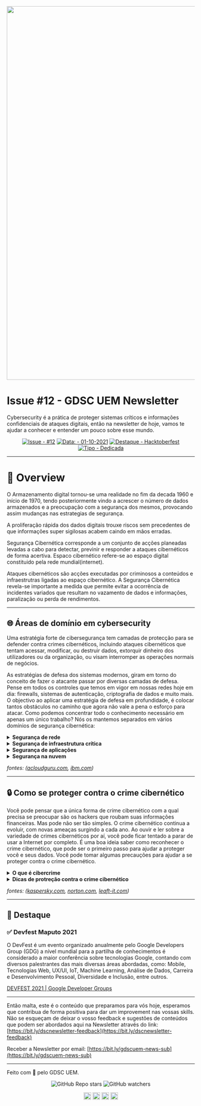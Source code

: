  <img src="https://user-images.githubusercontent.com/50568515/130362231-2d2f81a1-e3a5-48bf-8923-308ab0ac80eb.png" width="1000px" />
  <h1 align="left">
    Issue #12 - GDSC UEM Newsletter
  </h1>
Cybersecurity é a prática de proteger sistemas críticos e informações confidenciais de ataques digitais, então na newsletter de hoje, vamos te ajudar a conhecer e entender um pouco sobre esse mundo.

<span align="center">

[![Issue - #12](https://img.shields.io/badge/Issue-%2312-2ea44f)](https://https://github.com/gdscuem/tree/main/2021/)
[![Data: - 01-10-2021](https://img.shields.io/badge/Data%3A-06--10--2021-brightgreen)](https://https://github.com/gdscuem/tree/main/2021/)
[![Destaque - Hacktoberfest](https://img.shields.io/badge/Destaque-DevFest%2021-yellow)](https://https://github.com/gdscuem/tree/main/2021/) [![Tipo  - Dedicada](https://img.shields.io/badge/Tipo_-Dedicada-blue)](https://https://github.com/gdscuem/tree/main/2021/)

</span>


---

# 👀 Overview

O Armazenamento digital tornou-se uma realidade no fim da decada 1960 e início de 1970, tendo posteriormente vindo a acrescer o número de dados armazenados e a preocupação com a segurança dos mesmos, provocando assim mudanças nas estrategias de segurança.

A proliferação rápida dos dados digitais trouxe riscos sem precedentes de que informações super sigilosas acabem caindo em mãos erradas.

Segurança Cibernética corresponde a um conjunto de acções planeadas levadas a cabo para detectar, previnir e responder a ataques cibernéticos de forma acertiva. Espaco cibernético refere-se ao espaço digital constituido pela rede mundial(internet).

Ataques cibernéticos são acções executadas por criminosos a conteúdos e infraestrutras ligadas ao espaço cibernético.
A Segurança Cibernética revela-se importante a medida que permite evitar a ocorrência de incidentes variados que resultam no vazamento de dados e informações, paralização ou perda de rendimentos.

---

## 🌐 Áreas de domínio em cybersecurity

Uma estratégia forte de cibersegurança tem camadas de protecção para se defender contra crimes cibernéticos, incluindo ataques cibernéticos que tentam acessar, modificar, ou destruir dados, extorquir dinheiro dos utilizadores ou da organização, ou visam interromper as operações normais de negócios.

As estratégias de defesa dos sistemas modernos, giram em torno do conceito de fazer o atacante passar por diversas camadas de defesa. Pense em todos os controles que temos em vigor em nossas redes hoje em dia: firewalls, sistemas de autenticação, criptografia de dados e muito mais. O objectivo ao aplicar uma estratégia de defesa em profundidade, é colocar tantos obstáculos no caminho que agora não vale a pena o esforço para atacar. Como podemos concentrar todo o conhecimento necessário em apenas um único trabalho? Nós os mantemos separados em vários domínios de segurança cibernética:

<details>
<summary><b>Segurança de rede</b></summary>

Em seu termo mais simples, segurança de rede, é um conjunto de regras e configurações projetadas para proteger a integridade, confidencialidade e acessibilidade de redes de computadores e dados usando tecnologias de software e hardware. Qualquer organização, independentemente do tamanho, indústria ou infraestrutura, requer um certo grau de soluções de segurança de rede para protegê-la do cenário cada vez maior de ameaças cibernéticas atualmente.

Existem diversas camadas por considerar ao abordar a segurança de rede em uma organização. Ataques podem acontecer em qualquer camada no modelo de camadas de segurança da rede, portanto, o hardware, software e políticas de segurança de rede devem ser projetados para atender a cada área.

A segurança de rede normalmente consiste em três controles diferentes: físico, técnico e administrativo.
<i>fontes: [forcepoint.com](https://www.forcepoint.com/cyber-edu/network-security)</i>

</details>

<details>

<summary><b>Segurança de infraestrutura crítica</b></summary>

Seguranca de infraestrutura crítica, se refere à um conjunto de práticas para proteger os sistemas, redes e outros ativos cuja operação contínua é considerada necessária para garantir a segurança de uma determinada nação, sua economia, e a saúde e segurança pública.
_fontes: ([whatis.techtarget.com](https://whatis.techtarget.com/definition/critical-infrastructure-security))_

</details>

<details>
<summary><b>Segurança de aplicações</b></summary>

A segurança de aplicativos se refere aos processos, ferramentas e práticas que visam proteger os aplicativos de ameaças em todo o ciclo de vida do aplicativo. A Segurança de aplicativos não é uma única tecnologia, em vez disso, é um conjunto de boas práticas, funções e recursos adicionados ao software de uma organização para ajudar a prevenir e remediar ameaças de ciberataques, violações de dados e outras fontes.

Conforme validado por vários estudos, a maioria das violações bem-sucedidas visa vulnerabilidades exploráveis que residem na camada de aplicação, indicando a necessidade dos departamentos de TI da empresa a estarem mais vigilantes sobre a segurança dos aplicativos. Para agravar ainda mais o problema, o número e a complexidade das aplicações estão crescendo, dez anos atrás, o desafio da segurança de software era proteger aplicativos de desktop e sites estáticos que eram bastante inócuos e fáceis de escopo e proteção, Agora, a cadeia de suprimentos de software é muito mais complicada considerando o desenvolvimento terceirizado, o número de aplicativos legados, juntamente com o desenvolvimento interno que tira proveito de componentes de software de terceiros, de código aberto e comerciais, disponíveis no mercado. Portanto, as organizações precisam de soluções de segurança de aplicativos que cubram todos os seus aplicativos, desde aqueles usados internamente até os aplicativos externos populares usados nos smartphones dos clientes.

_fontes: ([nutanix.com](https://www.nutanix.com/info/what-is-application-security), [microfocus.com](https://www.microfocus.com/en-us/what-is/application-security))_

</details>

<details>
<summary><b>Segurança na nuvem</b></summary>

Segurança na nuvem se refere a um conjunto de políticas, procedimentos tecnológicos, serviços e soluções projetadas para dar suporte a funcionalidade segura ao construir, implantar e gerenciar aplicativos baseados em nuvem e dados associados. Seja operando em ambientes de nuvem pública, privada ou híbrida, a segurança em nuvem cria e mantém estratégias e ações preventivas para combater qualquer ameaça aos sistemas e aplicativos em rede.

Ameaças a serviços operando na nuvem podem ser originadas tanto de fontes internas quanto externas e variam em gravidade e complexidade. Ameaças comuns podem incluir: violações de dados, Injeções de malware, Conformidade regulatória, ataques DDoS, Insiders maliciosos, entre outros.

Segurança na nuvem é muito mais do que uma lista de protocolos defensivos implementados para restringir o uso da rede. Em vez disso, foi projetada para criar maior agilidade na nuvem e facilitar o crescimento organizacional, enquanto protege os aplicativos de negócios.

Dada a agilidade com que os aplicativos em nuvem estão sendo desenvolvidos, os processos operacionais tradicionais estão se movendo em direção a um processo integrado de DevSecOps (development-security-operational), com uma mentalidade de segurança em primeiro lugar.

_fontes: ([ibm.com](https://www.ibm.com/cloud/learn/cloud-security))_

</details>

_fontes: ([acloudguru.com](https://acloudguru.com/blog/engineering/domains-of-cybersecurity-a-brief-overview-hacking-into-cybersecurity), [ibm.com](https://www.ibm.com/topics/cybersecurity))_

---

## 🔒 Como se proteger contra o crime cibernético

Você pode pensar que a única forma de crime cibernético com a qual precisa se preocupar são os hackers que roubam suas informações financeiras. Mas pode não ser tão simples. O crime cibernético continua a evoluir, com novas ameaças surgindo a cada ano. Ao ouvir e ler sobre a variedade de crimes cibernéticos por aí, você pode ficar tentado a parar de usar a Internet por completo. É uma boa ideia saber como reconhecer o crime cibernético, que pode ser o primeiro passo para ajudar a proteger você e seus dados. Você pode tomar algumas precauções para ajudar a se proteger contra o crime cibernético.

<details>
<summary><b>O que é cibercrime</b></summary>

O crime cibernético ou cibercrime é qualquer crime que ocorre online ou principalmente online. Os cibercriminosos frequentemente cometem crimes focando em redes ou dispositivos de computador. O crime cibernético pode variar de violações de segurança a roubo de identidade. Outros crimes cibernéticos incluem coisas como perseguição cibernética, assédio, intimidação, exploração sexual infantil, expor publicamente na Internet fotos ou vídeos íntimos de outra pessoa sem o consentimento dela, também conhecido como “pornografia de vingança”.

</details>

<details>
<summary><b>Dicas de protreção contra o crime cibernético</b></summary>

Qualquer pessoa que use a Internet deve tomar alguns cuidados básicos. Aqui estão algumas dicas que você pode usar para ajudar a se proteger contra os diversos crimes cibernéticos que existem:

- **Não abra anexos de e-mail de remetentes desconhecidos**

  Estes podem estar infectados por malware (softwares maliciosos).

- **Não clique em links de remetentes desconhecidos ou em sites não familiares**

  Esta é uma forma comum de propagação de malware.

- **Use o bom senso antes de enviar informações confidenciais**

  Se um pedido parecer estranho, provavelmente é. É melhor verificar através de uma chamada telefônica com a pessoa em questão antes de aceitar a "solicitação".

- **Mantenha seu software e sistemas totalmente atualizados**

  Frequentemente, os ataques cibernéticos acontecem porque seus sistemas ou software não estão totalmente atualizados, deixando pontos fracos. Isso é especialmente importante com seus sistemas operacionais e software de segurança de Internet. Os cibercriminosos frequentemente usam vulnerabilidades conhecidas, ou falhas, em seu software para obter acesso ao seu sistema. Corrigir essas vulnerabilidades e falhas pode diminuir a probabilidade de você se tornar um alvo do crime cibernético.

- **Faça backup de seus dados**

  Faça backups para o caso de acontecer um desastre (geralmente um ataque cibernético), **você deve fazer backup de seus dados** para evitar sérios períodos de inatividade, perda de dados e graves perdas financeiras.

- **Controle o acesso aos seus sistemas ou dispositivos**

  Acredite ou não, um dos ataques que você pode receber em seus sistemas pode ser físico, ter controle sobre quem pode acessar seus dispositivos é realmente muito importante. **É essencial controlar quem tem acesso aos seus dispositivos ou softwares**.

- **Senhas**

  Ter a mesma senha configurada para tudo pode ser perigoso. Depois que um hacker descobre sua senha, ele agora tem acesso a tudo em seu sistema e qualquer aplicativo que você usa. Ter diferentes senhas configuradas para cada aplicativo que você usa é um benefício real para sua segurança, e alterá-las frequentemente manterá um alto nível de proteção contra ameaças externas e internas.

  **Use senhas fortes,** Garanta que suas senhas não sejam fáceis de adivinhar.

  Não repita suas senhas em sites diferentes e altere-as regularmente. Torne-os complexos. Isso significa usar uma combinação de pelo menos 10 letras, números e símbolos. Um aplicativo de gestão de senha pode ajudá-lo a manter suas senhas bloqueadas.

- **Gerenciar suas configurações de redes sociais**

  Mantenha suas informações pessoais e privadas bloqueadas. Os cibercriminosos de engenharia social geralmente podem obter suas informações pessoais com apenas alguns pontos de dados, portanto, quanto menos você compartilhar publicamente, melhor. Por exemplo, se você publicar o nome do seu animal de estimação ou revelar o nome de solteira de sua mãe, poderá expor as respostas a duas perguntas de segurança comuns.

- **Segurança no Wi-Fi**

  Qualquer dispositivo pode ser infectado ao se conectar a uma rede. Proteger suas redes wi-fi e ocultá-las é uma das coisas mais seguras que você pode fazer por seus sistemas. Evite usar redes Wi-Fi não seguras em locais públicos, redes não seguras deixam você vulnerável a ataques.

- **Fortaleça sua rede**

  É uma boa ideia começar com uma senha de criptografia forte, bem como uma rede privada virtual. Uma VPN - abreviação de rede privada virtual - também pode ajudar a proteger os dados que você envia e recebe online, especialmente ao acessar a Internet em um Wi-Fi público. Uma VPN criptografará todo o tráfego que sai de seus dispositivos até chegar ao destino. Se os cibercriminosos conseguirem hackear sua linha de comunicação, eles só interceptarão dados criptografados. É uma boa ideia usar uma VPN sempre que você usar uma rede Wi-Fi pública, seja em uma biblioteca, café, hotel ou aeroporto.

- **Tome medidas para ajudar a se proteger contra roubo de identidade**

  O roubo de identidade ocorre quando alguém obtém indevidamente seus dados pessoais de uma forma que envolve fraude ou engano, normalmente para ganho econômico. Como? Você pode ser induzido a fornecer informações pessoais pela Internet, por exemplo, ou um ladrão pode roubar sua correspondência para acessar as informações da conta. É por isso que é importante proteger seus dados pessoais.

- **Saiba o que fazer se você se tornar uma vítima**

  Se você acredita que se tornou vítima de um crime cibernético, você precisa alertar a polícia local. Isso é importante mesmo que o crime pareça menor. Seu relatório pode ajudar as autoridades em suas investigações ou pode ajudar a impedir que criminosos se aproveitem de outras pessoas no futuro.

- **Mantenha-se atualizado sobre as principais violações de segurança**

</details>

_fontes: ([kaspersky.com](https://www.kaspersky.com.br/resource-center/definitions/what-is-cyber-security), [norton.com](https://us.norton.com/internetsecurity-how-to-how-to-recognize-and-protect-yourself-from-cybercrime.html), [leaft-it.com](https://leaf-it.com/10-ways-prevent-cyber-attacks/))_

---

## 🎯 Destaque

### ✅ Devfest Maputo 2021

O DevFest é um evento organizado anualmente pelo Google Developers Group (GDG) a nível mundial para a partilha de conhecimentos é considerado a maior conferência sobre tecnologias Google, contando com diversos palestrantes das mais diversas áreas abordadas, como: Mobile, Tecnologias Web, UX/UI, IoT, Machine Learning, Análise de Dados, Carreira e Desenvolvimento Pessoal, Diversidade e Inclusão, entre outros.

[DEVFEST 2021 | Google Developer Groups](https://gdg.community.dev/events/details/google-gdg-maputo-presents-devfest-2021/)

---

Então malta, este é o conteúdo que preparamos para vós hoje, esperamos que contribua de forma positiva para dar um improvement nas vossas skills. Não se esqueçam de deixar o vosso feedback e sugestões de conteúdos que podem ser abordados aqui na Newsletter através do link: [https://bit.ly/dscnewsletter-feedback](https://bit.ly/dscnewsletter-feedback)

Receber a Newsletter por email: [https://bit.ly/gdscuem-news-sub](https://bit.ly/gdscuem-news-sub)

---

Feito com 💙 pelo GDSC UEM.

<p align="center">
  <img alt="GitHub Repo stars" src="https://img.shields.io/github/stars/gdscuem?style=social">
  <img alt="GitHub watchers" src="https://img.shields.io/github/watchers/gdscuem?style=social">

</p>

<p align="center">
  <a href="https://twitter.com/gdscuem" target="_blank"><img align="center" src="https://cdn.jsdelivr.net/npm/simple-icons@5.14.0/icons/twitter.svg" alt="gdscuem" width="20" height="20" /></a>
  <a href="https://www.linkedin.com/company/gdscuem/" target="_blank"><img align="center" src="https://cdn.jsdelivr.net/npm/simple-icons@5.14.0/icons/linkedin.svg" alt="gdscuem" width="20" height="20" /></a>
  <a href="https://instagram.com/gdscuem/" target="_blank"><img align="center" src="https://cdn.jsdelivr.net/npm/simple-icons@5.14.0/icons/instagram.svg" alt="gdscuem" width="20" height="20" /></a>
  <a href="https://fb.com/gdscuem/" target="_blank"><img align="center" src="https://cdn.jsdelivr.net/npm/simple-icons@5.14.0/icons/facebook.svg" alt="gdscuem" width="20" height="20" /></a>
</p>
